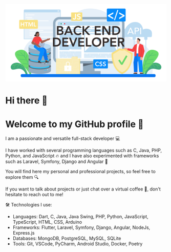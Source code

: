 ![Backend Developper Picture](image.jpg)

# Hi there 👋

# Welcome to my GitHub profile 🎉

I am a passionate and versatile full-stack developer 💻

I have worked with several programming languages such as C, Java, PHP, Python, and JavaScript 🔥 and I have also experimented with frameworks such as Laravel, Symfony, Django and Angular 🚀

You will find here my personal and professional projects, so feel free to explore them 🔍

If you want to talk about projects or just chat over a virtual coffee 🍵, don't hesitate to reach out to me!

<!--🚧 Under development: 
- Project X 
- Project Y
-->

🛠 Technologies I use:
- Languages: Dart, C, Java, Java Swing, PHP, Python, JavaScript, TypeScript, HTML, CSS, Arduino 
- Frameworks: Flutter, Laravel, Symfony, Django, Angular, NodeJs,  Express.js
- Databases: MongoDB, PostgreSQL, MySQL, SQLite
- Tools: Git, VSCode, PyCharm, Android Studio, Docker, Poetry

<!--
**Franki1607/Franki1607** is a ✨ _special_ ✨ repository because its `README.md` (this file) appears on your GitHub profile.

Here are some ideas to get you started:

- 🔭 I’m currently working on ...
- 🌱 I’m currently learning ...
- 👯 I’m looking to collaborate on ...
- 🤔 I’m looking for help with ...
- 💬 Ask me about ...
- 📫 How to reach me: ...
- 😄 Pronouns: ...
- ⚡ Fun fact: ...
-->
